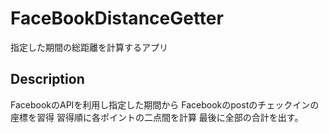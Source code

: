 FaceBookDistanceGetter
====
指定した期間の総距離を計算するアプリ

## Description
FacebookのAPIを利用し指定した期間から
Facebookのpostのチェックインの座標を習得
習得順に各ポイントの二点間を計算
最後に全部の合計を出す。
